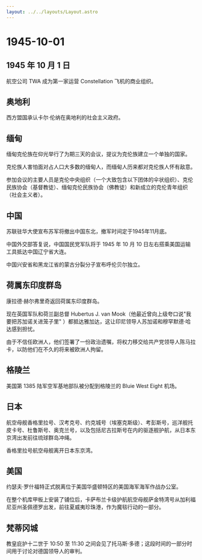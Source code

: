 ```yaml
---
layout: ../../layouts/Layout.astro
---
```


# 1945-10-01

## 1945 年 10 月 1 日

航空公司 TWA 成为第一家运营 Constellation 飞机的商业组织。

## 奥地利

西方盟国承认卡尔·伦纳在奥地利的社会主义政府。

## 缅甸

缅甸克伦族在仰光举行了为期三天的会议，提议为克伦族建立一个单独的国家。

克伦族人害怕面对占人口大多数的缅甸人，而缅甸人历来都对克伦族人怀有敌意。

参加会议的主要人员是克伦中央组织（一个大致包含以下团体的伞状组织）、克伦民族协会（基督教徒）、缅甸克伦民族协会（佛教徒）和新成立的克伦青年组织（社会主义者）。

## 中国

苏联驻华大使宣布苏军将撤出中国东北，撤军时间定于1945年11月底。

中国外交部答复说，中国国民党军队将于 1945 年 10 月 10
日左右搭乘美国运输工具抵达中国辽宁省大连。

中国兴安省和黑龙江省的蒙古分裂分子宣布呼伦贝尔独立。

## 荷属东印度群岛

康拉德·赫尔弗里奇返回荷属东印度群岛。

现在英国军队和荷兰副总督 Hubertus J. van
Mook（他最近曾向上级夸口说"我要把苏加诺关进笼子里"
）都抵达雅加达，这让印尼领导人苏加诺和穆罕默德·哈达感到担忧。

由于不信任欧洲人，他们签署了一份政治遗嘱，将权力移交给共产党领导人陈马拉卡，以防他们在不久的将来被欧洲人拘留。

## 格陵兰

美国第 1385 陆军空军基地部队被分配到格陵兰的 Bluie West Eight 机场。

## 日本

航空母舰香格里拉号、汉考克号、约克城号（埃塞克斯级）、考彭斯号，巡洋舰托皮卡号、杜鲁斯号、奥克兰号，以及包括尼古拉斯号在内的驱逐舰护航，从日本东京湾出发前往琉球群岛冲绳。

香格里拉号航空母舰离开日本东京湾。

## 美国

约瑟夫·罗什福特正式脱离位于美国华盛顿特区的美国海军海军作战办公室。

在整个机库甲板上安装了铺位后，卡萨布兰卡级护航航空母舰萨金特湾号从加利福尼亚州圣佩德罗出发，前往夏威夷珍珠港，作为魔毯行动的一部分。

## 梵蒂冈城

教皇庇护十二世于 10:50 至 11:30
之间会见了托马斯·多德；这段时间的一部分时间用于讨论对德国领导人的审判。
